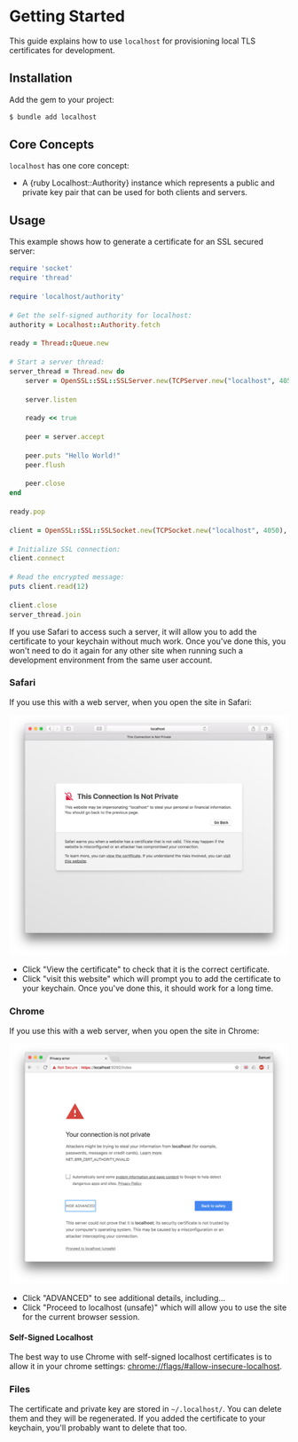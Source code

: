 # Getting Started

This guide explains how to use `localhost` for provisioning local TLS certificates for development.

## Installation

Add the gem to your project:

~~~ bash
$ bundle add localhost
~~~

## Core Concepts

`localhost` has one core concept:

- A {ruby Localhost::Authority} instance which represents a public and private key pair that can be used for both clients and servers.

## Usage

This example shows how to generate a certificate for an SSL secured server:

``` ruby
require 'socket'
require 'thread'

require 'localhost/authority'

# Get the self-signed authority for localhost:
authority = Localhost::Authority.fetch

ready = Thread::Queue.new

# Start a server thread:
server_thread = Thread.new do
	server = OpenSSL::SSL::SSLServer.new(TCPServer.new("localhost", 4050), authority.server_context)
	
	server.listen
	
	ready << true
	
	peer = server.accept
	
	peer.puts "Hello World!"
	peer.flush
	
	peer.close
end

ready.pop

client = OpenSSL::SSL::SSLSocket.new(TCPSocket.new("localhost", 4050), authority.client_context)

# Initialize SSL connection:
client.connect

# Read the encrypted message:
puts client.read(12)

client.close
server_thread.join
```

If you use Safari to access such a server, it will allow you to add the certificate to your keychain without much work. Once you've done this, you won't need to do it again for any other site when running such a development environment from the same user account.

### Safari

If you use this with a web server, when you open the site in Safari:

![Safari](safari.png)

  - Click "View the certificate" to check that it is the correct certificate.
  - Click "visit this website" which will prompt you to add the certificate to your keychain. Once you've done this, it should work for a long time.

### Chrome

If you use this with a web server, when you open the site in Chrome:

![Chrome](chrome.png)

  - Click "ADVANCED" to see additional details, including...
  - Click "Proceed to localhost (unsafe)" which will allow you to use the site for the current browser session.

#### Self-Signed Localhost

The best way to use Chrome with self-signed localhost certificates is to allow it in your chrome settings: <chrome://flags/#allow-insecure-localhost>.

### Files

The certificate and private key are stored in `~/.localhost/`. You can delete them and they will be regenerated. If you added the certificate to your keychain, you'll probably want to delete that too.
